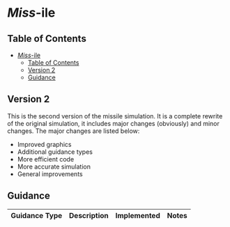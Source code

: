 # *Miss*-ile

## Table of Contents

- [*Miss*-ile](#miss-ile)
  - [Table of Contents](#table-of-contents)
  - [Version 2](#version-2)
  - [Guidance](#guidance)

## Version 2

This is the second version of the missile simulation. It is a complete rewrite of the original simulation, it includes major changes (obviously) and minor changes. The major changes are listed below:

- Improved graphics
- Additional guidance types
- More efficient code
- More accurate simulation
- General improvements

## Guidance

| Guidance Type | Description | Implemented | Notes |
| --- | --- | --- | --- |
